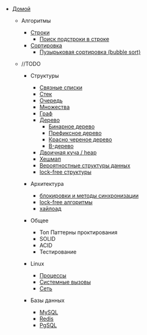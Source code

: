 - [Домой](/README.md)
  - Алгоритмы
    - [Строки](strings.md)
        - [Поиск подстроки в строке](strings/search_substring.md)
    - [Сортировка](sort.md)
        - [Пузырьковая сортировка (bubble sort)](sort/bubble_sort.md)

  - //TODO
      - Структуры
    
        - [Связные списки](README.md)
        - [Стек](README.md)
        - [Очередь](README.md)
        - [Множества](README.md)
        - [Граф](README.md)
        - [Дерево](README.md)
            - [Бинарное дерево](README.md)
            - [Префиксное дерево](README.md)
            - [Красно череное дерево](README.md)
            - [B-дерево](README.md)
        - [Двоичная куча / heap](README.md)
        - [Хешмап](README.md)
        - [Вероятностные структуры данных](README.md)
        - [lock-free структуры](README.md)

      - Архитектура
        - [блокировки и методы синхронизации](README.md)
        - [lock-free алгоритмы](README.md)
        - [хайлоад](README.md)

      - Общее
        - Топ Паттерны проктирования
        - SOLID
        - ACID
        - Тестирование

      - Linux
    
        - [Процессы](README.md)
        - [Системные вызовы](README.md)
        - [Сеть](README.md)

      - Базы данных

        - [MySQL](README.md)
        - [Redis](README.md)
        - [PgSQL](README.md)
